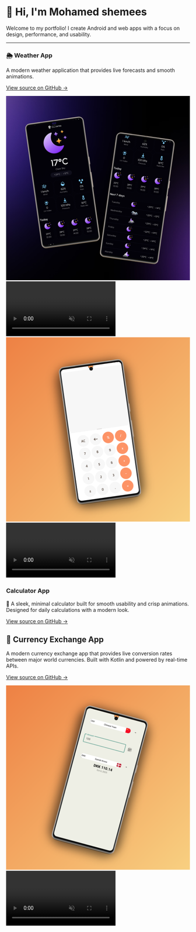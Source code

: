 # 👋 Hi, I'm Mohamed shemees
Welcome to my portfolio! I create Android and web apps with a focus on design, performance, and usability.

---

  <div class="project-info">
    <h3>🌦️ Weather App</h3>
    <p>A modern weather application that provides live forecasts and smooth animations.</p>
    <p><a href="https://github.com/mohamedshemees/MyWeatherApp" target="_blank">View source on GitHub →</a></p>
  </div>

  <div class="app-gallery">
    <img src="assets/weather_app.png" alt="Weather App Screenshot" class="app-image">
    <video class="app-gif" autoplay loop muted playsinline>
    <source src="assets/weather_demo.webm" type="video/webm">
    Your browser does not support the video tag.
    </video>
  </div>
  
<div class="project project-calculator">
  <div class="app-gallery">
    <img src="assets/calculator_mock.png" alt="Calculator App Screenshot" class="app-image">
    <video class="app-gif" autoplay loop muted playsinline>
      <source src="assets/calculator_demo.webm" type="video/webm">
      Your browser does not support the video tag.
    </video>
  </div>
  <div class="project-info">
    <h3>Calculator App</h3>
    <p> 🧮 A sleek, minimal calculator built for smooth usability and crisp animations. Designed for daily calculations with a modern look.</p>
    <p><a href="https://github.com/mohamedshemees/MyCalculatorApp" target="_blank">View source on GitHub →</a></p>
  </div>
</div>

<section id="currency-app" class="app-section currency-theme">
  <h2 class="section-title">💱 Currency Exchange App</h2>
  <p class="section-description">
    A modern currency exchange app that provides live conversion rates between major world currencies. Built with Kotlin and powered by real-time APIs.
  </p>
 <p><a href="https://github.com/mohamedshemees/CurrencyX" target="_blank">View source on GitHub →</a></p>


  <div class="app-gallery">
    <img src="assets/currency_mock.png" alt="Currency App Screenshot" class="app-image">
    <video class="app-gif" autoplay loop muted playsinline>
      <source src="assets/currency_demo.webm" type="video/webm">
      Your browser does not support the video tag.
    </video>
  </div>
</section>

<link rel="stylesheet" href="assets/css/style.css">
